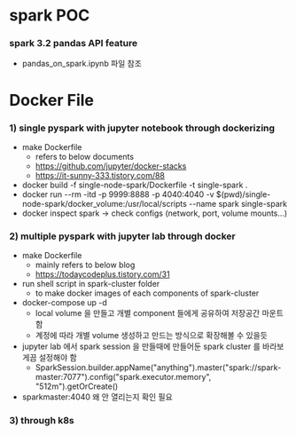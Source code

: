 # spark POC
### spark 3.2 pandas API feature
- pandas_on_spark.ipynb 파일 참조


# Docker File
### 1) single pyspark with jupyter notebook through dockerizing
- make Dockerfile
    - refers to below documents
    - https://github.com/jupyter/docker-stacks
    - https://it-sunny-333.tistory.com/88
- docker build -f single-node-spark/Dockerfile -t single-spark .
- docker run --rm -itd -p 9999:8888 -p 4040:4040 -v $(pwd)/single-node-spark/docker_volume:/usr/local/scripts --name spark single-spark
- docker inspect spark -> check configs (network, port, volume mounts...)

### 2) multiple pyspark with jupyter lab through docker
- make Dockerfile
    - mainly refers to below blog
    - https://todaycodeplus.tistory.com/31
- run shell script in spark-cluster folder
    - to make docker images of each components of spark-cluster
- docker-compose up -d
    - local volume 을 만들고 개별 component 들에게 공유하여 저장공간 마운트함
    - 계정에 따라 개별 volume 생성하고 만드는 방식으로 확장해볼 수 있을듯
- jupyter lab 에서 spark session 을 만들때에 만들어둔 spark cluster 를 바라보게끔 설정해야 함
    - SparkSession.builder.appName("anything").master("spark://spark-master:7077").config("spark.executor.memory", "512m").getOrCreate()
- sparkmaster:4040 왜 안 열리는지 확인 필요

### 3) through k8s
